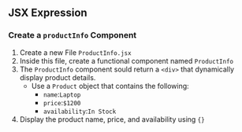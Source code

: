 ## JSX Expression

### Create a `productInfo` Component

1. Create a new File `ProductInfo.jsx`
2. Inside this file, create a functional component named `ProductInfo`
3. The `ProductInfo` component sould return a `<div>` that dynamically display product details.
   - Use a `Product` object that contains the following:
     - `name`:`Laptop`
     - `price`:`$1200`
     - `availability`:`In Stock`
4. Display the product name, price, and availability using `{}`
